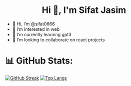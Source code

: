 <h1 align="center">Hi 👋, I'm Sifat Jasim</h1>

- 👋 Hi, I’m @sifat0666
- 👀 I’m interested in web
- 🌱 I’m currently learning gpt3
- 💞️ I’m looking to collaborate on react projects

<!---
sifat0666/sifat0666 is a ✨ special ✨ repository because its `README.md` (this file) appears on your GitHub profile.
You can click the Preview link to take a look at your changes.
--->
# 📊 GitHub Stats:
[![GitHub Streak](http://github-readme-streak-stats.herokuapp.com?user=sifat07&theme=dark&background=000000)](https://git.io/streak-stats)
[![Top Langs](https://github-readme-stats.vercel.app/api/top-langs/?username=sifat07&layout=compact&theme=vision-friendly-dark)](https://github.com/anuraghazra/github-readme-stats)

